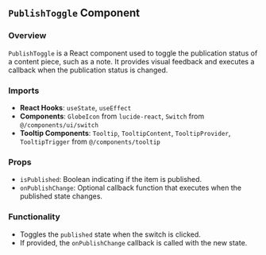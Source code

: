 ## `PublishToggle` Component

### Overview
`PublishToggle` is a React component used to toggle the publication status of a content piece, such as a note. It provides visual feedback and executes a callback when the publication status is changed.

### Imports
- **React Hooks**: `useState`, `useEffect`
- **Components**: `GlobeIcon` from `lucide-react`, `Switch` from `@/components/ui/switch`
- **Tooltip Components**: `Tooltip`, `TooltipContent`, `TooltipProvider`, `TooltipTrigger` from `@/components/tooltip`

### Props
- `isPublished`: Boolean indicating if the item is published.
- `onPublishChange`: Optional callback function that executes when the published state changes.

### Functionality
- Toggles the `published` state when the switch is clicked.
- If provided, the `onPublishChange` callback is called with the new state.